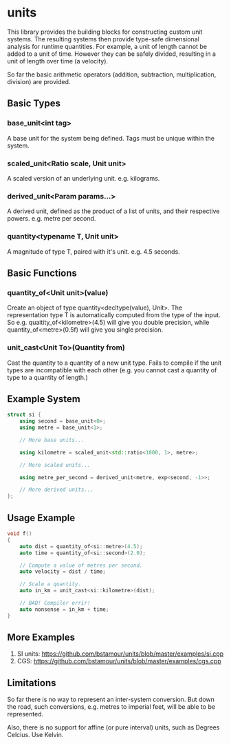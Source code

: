 units
=====

This library provides the building blocks for constructing custom unit systems. The resulting systems then provide
type-safe dimensional analysis for runtime quantities. For example, a unit of length cannot be added to a unit
of time. However they can be safely divided, resulting in a unit of length over time (a velocity).

So far the basic arithmetic operators (addition, subtraction, multiplication, division) are provided.

Basic Types
-----------

### base_unit\<int tag\>

A base unit for the system being defined. Tags must be unique within
the system.

### scaled_unit\<Ratio scale, Unit unit\>

A scaled version of an underlying unit. e.g. kilograms.

### derived_unit<Param params\...>

A derived unit, defined as the product of a list of units, and their
respective powers. e.g. metre per second.

### quantity<typename T, Unit unit>

A magnitude of type T, paired with it's unit. e.g. 4.5 seconds.

Basic Functions
---------------

### quantity_of\<Unit unit\>(value)

Create an object of type quantity\<decltype(value), Unit\>. The representation type T is automatically computed from the
type of the input. So e.g. quaitity_of\<kilometre\>(4.5) will give you double precision, while quantity_of\<metre\>(0.5f) will give you single precision.

### unit_cast\<Unit To\>(Quantity from)

Cast the quantity to a quantity of a new unit type. Fails to compile if the unit types are incompatible with each other (e.g. you cannot cast a quantity of type to a quantity of length.)

Example System
--------------

```C++
struct si {
	using second = base_unit<0>;
	using metre = base_unit<1>;

	// More base units...

	using kilometre = scaled_unit<std::ratio<1000, 1>, metre>;

	// More scaled units...

	using metre_per_second = derived_unit<metre, exp<second, -1>>;

	// More derived units...
};
```

Usage Example
-------------

```C++
void f()
{
	auto dist = quantity_of<si::metre>(4.5);
	auto time = quantity_of<si::second>(2.0);

	// Compute a value of metres per second.
	auto velocity = dist / time;

	// Scale a quantity.
	auto in_km = unit_cast<si::kilometre>(dist);

	// BAD! Compiler errir!
	auto nonsense = in_km + time;
}
```

More Examples
-------------

1. SI units: https://github.com/bstamour/units/blob/master/examples/si.cpp
2. CGS: https://github.com/bstamour/units/blob/master/examples/cgs.cpp

Limitations
-----------

So far there is no way to represent an inter-system conversion. But down the road, such conversions, e.g. metres to imperial feet, will be able to be represented.

Also, there is no support for affine (or pure interval) units, such as Degrees Celcius. Use Kelvin.
